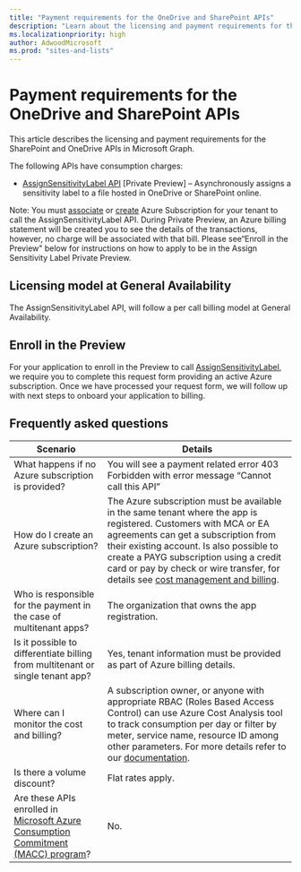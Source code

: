 ```yaml
---
title: "Payment requirements for the OneDrive and SharePoint APIs"
description: "Learn about the licensing and payment requirements for the SharePoint and OneDrive APIs in Microsoft Graph.."
ms.localizationpriority: high
author: AdwoodMicrosoft
ms.prod: "sites-and-lists"
---
```


# Payment requirements for the OneDrive and SharePoint APIs

This article describes the licensing and payment requirements for the SharePoint and OneDrive APIs in Microsoft Graph.

The following APIs have consumption charges:

- [AssignSensitivityLabel API](http://https://learn.microsoft.com/en-us/graph/api/driveitem-assignsensitivitylabel?view=graph-rest-beta&tabs=http "AssignSensitivityLabel API") [Private Preview] – Asynchronously assigns a sensitivity label to a file hosted in OneDrive or SharePoint online. 

 Note: You must [associate](https://docs.microsoft.com/en-us/azure/active-directory/fundamentals/active-directory-how-subscriptions-associated-directory// "associate") or [create](https://docs.microsoft.com/en-us/azure/cost-management-billing/manage/create-subscriptionp:// "create") Azure Subscription for your tenant to call the AssignSensitivityLabel API.  During Private Preview, an Azure billing statement will be created you to see the details of the transactions, however, no charge will be associated with that bill. Please see“Enroll in the Preview" below for instructions on how to apply to be in the Assign Sensitivity Label Private Preview. 

## Licensing model at General Availability 

The AssignSensitivityLabel API, will follow a per call billing model at General Availability. 

## Enroll in the Preview

For your application to enroll in the Preview to call [AssignSensitivityLabel](hhttps://learn.microsoft.com/en-us/graph/api/driveitem-assignsensitivitylabel?view=graph-rest-beta&tabs=httpttp:// "AssignSensitivityLabel"), we require you to complete this request form providing an active Azure subscription. Once we have processed your request form, we will follow up with next steps to onboard your application to billing.

## Frequently asked questions

| Scenario  | Details   |
| ------------ | ------------ |
| What happens if no Azure subscription is provided? | You will see a payment related error 403 Forbidden with error message “Cannot call this API”|
| How do I create an Azure subscription?  |   The Azure subscription must be available in the same tenant where the app is registered. Customers with MCA or EA agreements can get a subscription from their existing account. Is also possible to create a PAYG subscription using a credit card or pay by check or wire transfer, for details see [cost management and billing](https://docs.microsoft.com/en-us/azure/cost-management-billing/microsoft-customer-agreementp:// "cost management and billing").|
| Who is responsible for the payment in the case of multitenant apps? | The organization that owns the app registration.|
| Is it possible to differentiate billing from multitenant or single tenant app? | Yes, tenant information must be provided as part of Azure billing details.  |
| Where can I monitor the cost and billing?  |  A subscription owner, or anyone with appropriate RBAC (Roles Based Access Control) can use Azure Cost Analysis tool to track consumption per day or filter by meter, service name, resource ID among other parameters. For more details refer to our [documentation](https://docs.microsoft.com/en-us/azure/cost-management-billing "documentation"). |
|  Is there a volume discount? | Flat rates apply.   |
|  Are these APIs enrolled in [Microsoft Azure Consumption Commitment (MACC) program](https://docs.microsoft.com/en-us/azure/marketplace/azure-consumption-commitment-enrollment "Microsoft Azure Consumption Commitment (MACC) program")?|  No. |
